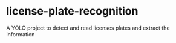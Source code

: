 # license-plate-recognition
A YOLO project to detect and read licenses plates and extract the information
